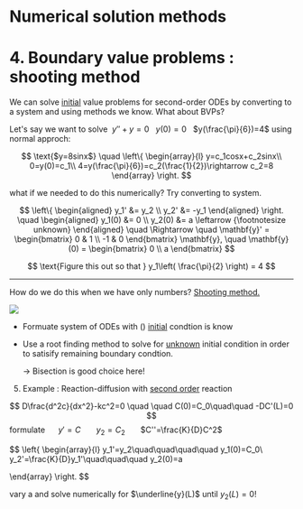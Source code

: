 # Numerical solution methods
# 4. Boundary value problems : shooting method


 We can solve <u> initial</u> value problems for second-order ODEs by converting to a system and using methods we know. What about BVPs?


Let's say we want to solve&nbsp; $y''+y=0$ &nbsp; $y(0)=0$ &nbsp; $y(\frac{\pi}{6})=4$
    using normal approch:
   
$$
\text{$y=8sinx$} \quad
\left\{
\begin{array}{l}
y=c_1cosx+c_2sinx\\
0=y(0)=c_1\\
4=y(\frac{\pi}{6})=c_2(\frac{1}{2})\rightarrow c_2=8
\end{array}
\right.
$$


 what if we needed to do this numerically? Try converting to system.


$$
\left\{
\begin{aligned}
y_1' &= y_2 \\
y_2' &= -y_1
\end{aligned}
\right.
\quad
\begin{aligned}
y_1(0) &= 0 \\
y_2(0) &= a  \leftarrow {\footnotesize unknown}
\end{aligned}
\quad \Rightarrow \quad
\mathbf{y}' =
\begin{bmatrix}
0 & 1 \\
-1 & 0
\end{bmatrix}
\mathbf{y}, \quad
\mathbf{y}(0) =
\begin{bmatrix}
0 \\
a
\end{bmatrix}
$$


$$
\text{Figure this out so that } y_1\left( \frac{\pi}{2} \right) = 4
$$


------
How do we do this when we have only numbers? <u>Shooting method.</u>


![](./images/graph%20pic.jpg)


- Formuate system of ODEs with () <u>initial</u> condtion is know


- Use a root finding method to solve for <u>unknown</u> initial condition in order to satisify remaining boundary condtion.


    → Bisection is good choice here!


5. Example : Reaction-diffusion with <u>second order</u> reaction


$$
D\frac{d^2c}{dx^2}-kc^2=0 \quad \quad C(0)=C_0\quad\quad -DC'(L)=0
$$
formulate&nbsp; &nbsp; &nbsp; $y'=C$ &nbsp; &nbsp; &nbsp; $y_2=C_2$ &nbsp; &nbsp; &nbsp; $C''=\frac{K}{D}C^2$


$$
\left\{
\begin{array}{l}
y_1'=y_2\quad\quad\quad\quad y_1(0)=C_0\\
y_2'=\frac{K}{D}y_1'\quad\quad\quad y_2(0)=a


\end{array}
\right.
$$


vary a and solve numerically for $\underline{y}(L)$ until $y_2(L)=0$!